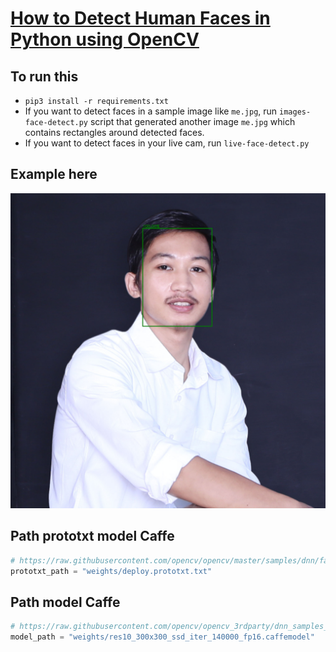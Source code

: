 # [How to Detect Human Faces in Python using OpenCV](https://www.thepythoncode.com/article/detect-faces-opencv-python)

## To run this

- `pip3 install -r requirements.txt`
- If you want to detect faces in a sample image like `me.jpg`, run `images-face-detect.py` script that generated another image `me.jpg` which contains rectangles around detected faces.
- If you want to detect faces in your live cam, run `live-face-detect.py`

## Example here

  ![me.jpg](me.jpg)

## Path prototxt model Caffe

```python
# https://raw.githubusercontent.com/opencv/opencv/master/samples/dnn/face_detector/deploy.prototxt
prototxt_path = "weights/deploy.prototxt.txt"
```

## Path model Caffe

```python
# https://raw.githubusercontent.com/opencv/opencv_3rdparty/dnn_samples_face_detector_20180205_fp16/res10_300x300_ssd_iter_140000_fp16.caffemodel
model_path = "weights/res10_300x300_ssd_iter_140000_fp16.caffemodel"
```
